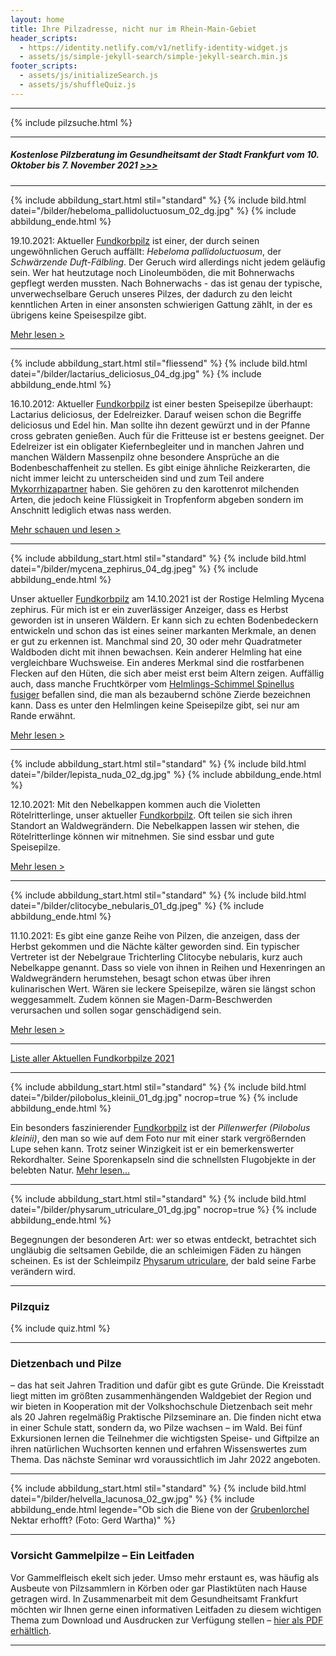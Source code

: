 ```yaml
---
layout: home
title: Ihre Pilzadresse, nicht nur im Rhein-Main-Gebiet
header_scripts:
  - https://identity.netlify.com/v1/netlify-identity-widget.js
  - assets/js/simple-jekyll-search/simple-jekyll-search.min.js
footer_scripts:
  - assets/js/initializeSearch.js
  - assets/js/shuffleQuiz.js
---
```

- - -

{% include pilzsuche.html %}

- - -

##### **Kostenlose Pilzberatung im Gesundheitsamt der Stadt Frankfurt vom 10. Oktober bis 7. November 2021  [\>>>](/pilzberatung)**

- - -

{% include abbildung_start.html stil="standard" %}
{% include bild.html datei="/bilder/hebeloma_pallidoluctuosum_02_dg.jpg" %}
{% include abbildung_ende.html %}

19.10.2021: Aktueller [Fundkorbpilz](AA "Glossar-") ist einer, der durch seinen ungewöhnlichen Geruch auffällt: *Hebeloma pallidoluctuosum*, der *Schwärzende Duft-Fälbling*. Der Geruch wird allerdings nicht jedem geläufig sein. Wer hat heutzutage noch Linoleumböden, die mit Bohnerwachs gepflegt werden mussten. Nach Bohnerwachs - das ist genau der typische, unverwechselbare Geruch unseres Pilzes, der dadurch zu den leicht kenntlichen Arten in einer ansonsten schwierigen Gattung zählt, in der es übrigens keine Speisespilze gibt.

[Mehr lesen >](/pilze/hebeloma-pallidoluctuosum-schwärzender-duft-fälbling)

- - -

{% include abbildung_start.html stil="fliessend" %}
{% include bild.html datei="/bilder/lactarius_deliciosus_04_dg.jpg" %}
{% include abbildung_ende.html %}

16.10.2012: Aktueller [Fundkorbpilz](AA "Glossar-")  ist einer besten Speisepilze überhaupt: Lactarius deliciosus, der Edelreizker. Darauf weisen schon die Begriffe deliciosus und Edel hin. Man sollte ihn dezent gewürzt und in der Pfanne cross gebraten genießen. Auch für die Fritteuse ist er bestens geeignet. Der Edelreizer ist ein obligater Kiefernbegleiter und in manchen Jahren und manchen Wäldern Massenpilz ohne besondere Ansprüche an die Bodenbeschaffenheit zu stellen. Es gibt einige ähnliche Reizkerarten, die nicht immer leicht zu unterscheiden sind und zum Teil andere [Mykorrhizapartner](Mykorrhiza "Glossar") haben. Sie gehören zu den karottenrot milchenden Arten, die jedoch keine Flüssigkeit in Tropfenform abgeben sondern im Anschnitt lediglich etwas nass werden.

[Mehr schauen und lesen >](/pilze/lactarius-deliciosus-edelreizker)

<div style="clear:  both"></div>

- - -

{% include abbildung_start.html stil="standard" %}
{% include bild.html datei="/bilder/mycena_zephirus_04_dg.jpeg" %}
{% include abbildung_ende.html %}

Unser aktueller [Fundkorbpilz](AA "Glossar-") am 14.10.2021 ist der Rostige Helmling Mycena zephirus. Für mich ist er ein zuverlässiger Anzeiger, dass es Herbst geworden ist in unseren Wäldern. Er kann sich zu echten Bodenbedeckern entwickeln und schon das ist eines seiner markanten Merkmale, an denen er gut zu erkennen ist. Manchmal sind 20, 30 oder mehr Quadratmeter Waldboden dicht mit ihnen bewachsen. Kein anderer Helmling hat eine vergleichbare Wuchsweise. Ein anderes Merkmal sind die rostfarbenen Flecken auf den Hüten, die sich aber meist erst beim Altern zeigen. Auffällig auch, dass manche Fruchtkörper vom [Helmlings-Schimmel Spinellus fusiger](/pilze/spinellus-fusiger-helmlings-schimmel) befallen sind, die man als bezaubernd schöne Zierde bezeichnen kann. Dass es unter den Helmlingen keine Speisepilze gibt, sei nur am Rande erwähnt.

[Mehr lesen >](/pilze/mycena-zephirus-rostiger-helmling)

- - -

{% include abbildung_start.html stil="standard" %}
{% include bild.html datei="/bilder/lepista_nuda_02_dg.jpg" %}
{% include abbildung_ende.html %}

12.10.2021: Mit den Nebelkappen kommen auch die Violetten Rötelritterlinge, unser aktueller [Fundkorbpilz](AA "Glossar-"). Oft teilen sie sich ihren Standort an Waldwegrändern. Die Nebelkappen lassen wir stehen, die Rötelritterlinge können wir mitnehmen. Sie sind essbar und gute Speisepilze.

[Mehr lesen >](/pilze/lepista-nuda-violetter-rötelritterling)

- - -

{% include abbildung_start.html stil="standard" %}
{% include bild.html datei="/bilder/clitocybe_nebularis_01_dg.jpeg" %}
{% include abbildung_ende.html %}

11.10.2021: Es gibt eine ganze Reihe von Pilzen, die anzeigen, dass der Herbst gekommen und die Nächte kälter geworden sind. Ein typischer Vertreter ist der Nebelgraue Trichterling Clitocybe nebularis, kurz auch Nebelkappe genannt. Dass so viele von ihnen in Reihen und Hexenringen an Waldwegrändern herumstehen, besagt schon etwas über ihren kulinarischen Wert. Wären sie leckere Speisepilze, wären sie längst schon weggesammelt. Zudem können sie Magen-Darm-Beschwerden verursachen und sollen sogar genschädigend sein.

[Mehr lesen >](/pilze/clitocybe-nebularis-nebelgrauer-trichterling-nebelkappe)

- - -

[Liste aller Aktuellen Fundkorbpilze 2021](/artikel/liste-aller-aktuellen-fundkorbpilze-2021.html)

- - -

{% include abbildung_start.html stil="standard" %}
{% include bild.html datei="/bilder/pilobolus_kleinii_01_dg.jpg" nocrop=true %}
{% include abbildung_ende.html %}

Ein besonders faszinierender [Fundkorbpilz](AA "Glossar-") ist der *Pillenwerfer (Pilobolus kleinii)*, den man so wie auf dem Foto nur mit einer stark vergrößernden Lupe sehen kann. Trotz seiner Winzigkeit ist er ein bemerkenswerter Rekordhalter. Seine Sporenkapseln sind die schnellsten Flugobjekte in der belebten Natur. [Mehr lesen...](/pilze/pilobolus-kleinii-pillenwerfer)

- - -

{% include abbildung_start.html stil="standard" %}
{% include bild.html datei="/bilder/physarum_utriculare_01_dg.jpg" nocrop=true %}
{% include abbildung_ende.html %}

Begegnungen der besonderen Art: wer so etwas entdeckt, betrachtet sich ungläubig die seltsamen Gebilde, die an schleimigen Fäden zu hängen scheinen. Es ist der Schleimpilz [Physarum utriculare](/pilze/physarum-utriculare-fadenfruchtschleimpilz), der bald seine Farbe verändern wird.

- - -

### Pilzquiz

{% include quiz.html %}

- - -

### Dietzenbach und Pilze

– das hat seit Jahren Tradition und dafür gibt es gute Gründe. Die Kreisstadt liegt mitten im größten zusammenhängenden Waldgebiet der Region und wir bieten in Kooperation mit der Volkshochschule Dietzenbach seit mehr als 20 Jahren regelmäßig Praktische Pilzseminare an. Die finden nicht etwa in einer Schule statt, sondern da, wo Pilze wachsen – im Wald. Bei fünf Exkursionen lernen die Teilnehmer die wichtigsten Speise- und Giftpilze an ihren natürlichen Wuchsorten kennen und erfahren Wissenswertes zum Thema. Das nächste Seminar wrd voraussichtlich im Jahr 2022 angeboten.  

- - -

{% include abbildung_start.html stil="standard" %}
{% include bild.html datei="/bilder/helvella_lacunosa_02_gw.jpg" %}
{% include abbildung_ende.html legende="Ob sich die Biene von der <a href='/pilze/helvella-lacunosa-grubenlorchel'>Grubenlorchel</a> Nektar erhofft?  (Foto: Gerd Wartha)" %}

- - -

### Vorsicht Gammelpilze – Ein Leitfaden

Vor Gammelfleisch ekelt sich jeder. Umso mehr erstaunt es, was häufig als Ausbeute von Pilzsammlern in Körben oder gar Plastiktüten nach Hause getragen wird. In Zusammenarbeit mit dem Gesundheitsamt Frankfurt möchten wir Ihnen gerne einen informativen Leitfaden zu diesem wichtigen Thema zum Download und Ausdrucken zur Verfügung stellen – [hier als PDF erhältlich](/assets/docs/Fundkorb.de-Gammelpilze.pdf).

- - -